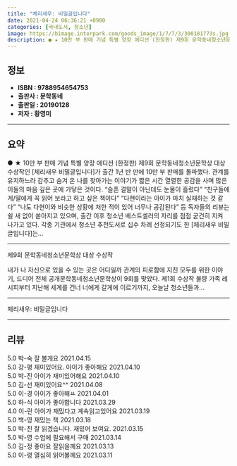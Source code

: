 ```yaml
---
title: "체리새우: 비밀글입니다"
date: 2021-04-24 06:36:21 +0900
categories: [국내도서, 청소년]
image: https://bimage.interpark.com/goods_image/1/7/7/3/300181773s.jpg
description: ● ★ 10만 부 판매 기념 특별 양장 에디션 (한정판) 제9회 문학동네청소년문학상 대상 수상작인 [체리새우 비밀글입니다]가 출간 1년 반 만에 10만 부 판매를 돌파했다. 관계를 유지하느라 감추고 숨겨 온 나를 찾아가는 이야기가 짧은 시간 열렬한 공감을 사며 많은 이들의 마음 깊은
---
```


## **정보**

- **ISBN : 9788954654753**
- **출판사 : 문학동네**
- **출판일 : 20190128**
- **저자 : 황영미**

------



## **요약**

●  ★ 10만 부 판매 기념 특별 양장 에디션 (한정판) 제9회 문학동네청소년문학상 대상 수상작인 [체리새우 비밀글입니다]가 출간 1년 반 만에 10만 부 판매를 돌파했다. 관계를 유지하느라 감추고 숨겨 온 나를 찾아가는 이야기가 짧은 시간 열렬한 공감을 사며 많은 이들의 마음 깊은 곳에 가닿은 것이다. “슬픈 결말이 아닌데도 눈물이 흘렀다” “친구들에게/딸에게 꼭 읽어 보라고 하고 싶은 책이다” “다현이라는 아이가 마치 실재하는 것 같다” “나도 다현이와 비슷한 상황에 처한 적이 있어 너무나 공감된다” 등 독자들의 리뷰는 쉴 새 없이 쏟아지고 있으며, 출간 이후 청소년 베스트셀러의 자리를 점점 굳건히 지켜 나가고 있다. 각종 기관에서 청소년 추천도서로 십수 차례 선정되기도 한 [체리새우 비밀글입니다]는...

------

제9회 문학동네청소년문학상 대상 수상작

내가 나 자신으로 있을 수 있는 곳은 어디일까
관계의 피로함에 지친 모두를 위한 이야기, 드디어 전체 공개문학동네청소년문학상이 9회를 맞았다. 제1회 수상작 불량 가족 레시피부터 지난해 세계를 건너 너에게 갈게에 이르기까지, 오늘날 청소년들과... 

------


체리새우: 비밀글입니다 

------


## **리뷰** 

5.0 박-숙 잘 볼게요  2021.04.15 <br/>5.0 강-평 재미있어요. 아이가 좋아해요 2021.04.10 <br/>5.0 박-진 아이가 재미있어해요 2021.04.10 <br/>5.0 김-선 재미있어요^^ 2021.04.08 <br/>5.0 이-경 아이가 좋아해ㅛ 2021.04.01 <br/>5.0 하-식 아이가 좋아합니다 2021.03.29 <br/>4.0 이-란 아이가 재밌다고 계속읽고있어요 2021.03.19 <br/>5.0 백-영 재밌는 책 2021.03.18 <br/>5.0 박-진 잘 읽겠습니다. 재밌어 보여요. 2021.03.15 <br/>5.0 박-영 수업에 필요해서 구매 2021.03.14 <br/>5.0 김-정 좋아요 잘읽을께요 2021.03.13 <br/>5.0 이-령 열심히 읽어볼께요 2021.03.11 <br/>